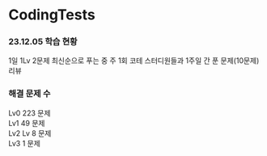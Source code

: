 # CodingTests

### 23.12.05 학습 현황
1일 1Lv 2문제 최신순으로 푸는 중
주 1회 코테 스터디원들과 1주일 간 푼 문제(10문제) 리뷰

### 해결 문제 수
Lv0 223 문제 
<br/>
Lv1 49 문제
<br/>
Lv2 Lv 8 문제
<br/>
Lv3 1 문제 
